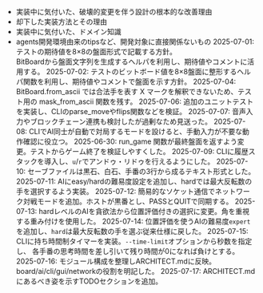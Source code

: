 - 実装中に気付いた、破壊的変更を伴う設計の根本的な改善理由
- 却下した実装方法とその理由
- 実装中に気付いた、ドメイン知識
- agents開発環境由来のtipsなど、開発対象に直接関係ないもの
2025-07-01: テストの期待値を8×8の盤面形式で記載する方針。\
              BitBoardから盤面文字列を生成するヘルパを利用し、期待値やコメントに活用する。
2025-07-02: テストのビットボード値を8×8盤面に整形するヘルパ関数を利用し、期待値やコメントで盤面を示す方針。
2025-07-04: BitBoard.from_ascii では合法手を表す
            X マークを解釈できないため、テスト用の mask_from_ascii 関数を残す。
2025-07-06: 追加のユニットテストを実装し、CLIのparse_moveやflips関数などを検証。
2025-07-07: 音声入力やブロックチェーン連携も検討したが過剰なため見送った。
2025-07-08: CLIでAI同士が自動で対局するモードを設けると、手動入力が不要な動作確認に役立つ。
2025-06-30: run_game 関数が最終盤面を返すよう変更。テストからゲーム終了を検証しやすくした。
2025-07-09: CLIに履歴スタックを導入し、`u`/`r`でアンドゥ・リドゥを行えるようにした。
2025-07-10: セーブファイルは黒石、白石、手番の3行から成るテキスト形式とした。
2025-07-11: AIにeasy/hardの難易度設定を追加し、hardでは最大反転数の手を選択するよう実装。
2025-07-12: 簡易的なソケット通信でネットワーク対戦モードを追加。ホストが黒番とし、PASSとQUITで同期する。
2025-07-13: hardレベルのAIを貪欲法から位置評価付きの選択に変更。角を重視する重み付けを使用した。
2025-07-14: 位置評価を使うAIの難易度`expert`を追加し、`hard`は最大反転数の手を選ぶ従来仕様に戻した。
2025-07-15: CLIに持ち時間制タイマーを実装。`--time-limit`オプションから秒数を指定し、
              各手番の思考時間を差し引いて残り時間が0になれば負けとする。
2025-07-16: モジュール構成を整理しARCHITECT.mdに反映。board/ai/cli/gui/networkの役割を明記した。
2025-07-17: ARCHITECT.mdにあるべき姿を示すTODOセクションを追加。
